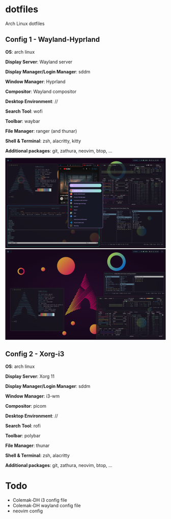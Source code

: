 # dotfiles
Arch Linux dotfiles


## Config 1 - Wayland-Hyprland

**OS**: arch linux

**Display Server**: Wayland server

**Display Manager/Login Manager**: sddm

**Window Manager**: Hyprland

**Compositor**: Wayland compositor

**Desktop Environment**: //

**Search Tool**: wofi

**Toolbar**: waybar

**File Manager**: ranger (and thunar)

**Shell & Terminal**: zsh, alacritty, kitty

**Additional packages**: git, zathura, neovim, btop, ...

![alt text](./screenshots/20231224_18h08m04s_grim.png)
![alt text](./screenshots/20231224_18h14m26s_grim.png)


## Config 2 - Xorg-i3

**OS**: arch linux

**Display Server**: Xorg 11

**Display Manager/Login Manager**: sddm

**Window Manager**: i3-wm

**Compositor**: picom

**Desktop Environment**: //

**Search Tool**: rofi

**Toolbar**: polybar

**File Manager**: thunar

**Shell & Terminal**: zsh, alacritty

**Additional packages**: git, zathura, neovim, btop, ...


# Todo
- Colemak-DH i3 config file
- Colemak-DH wayland config file
- neovim config
